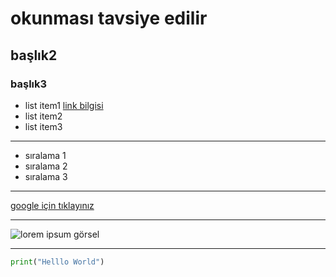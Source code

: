 # okunması tavsiye edilir
## başlık2
### başlık3 

* list item1 [link bilgisi](https://kodluyoruz.org)
* list item2
* list item3
---
- sıralama 1
- sıralama 2 
- sıralama 3
---
[google için tıklayınız](http://google.com)

---
![lorem ipsum görsel](https://picsum.photos/200/300)
***
``` Python
print("Helllo World")
```